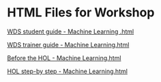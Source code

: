 ﻿# HTML Files for Workshop
[WDS student guide - Machine Learning .html](https://cloudworkshop.blob.core.windows.net/ai-databricks-azure-ml/Whiteboard%20design%20session/WDS%20student%20guide%20-%20Machine%20Learning%20.html)

[WDS trainer guide - Machine Learning.html](https://cloudworkshop.blob.core.windows.net/ai-databricks-azure-ml/Whiteboard%20design%20session/WDS%20trainer%20guide%20-%20Machine%20Learning.html)

[Before the HOL - Machine Learning.html](https://cloudworkshop.blob.core.windows.net/ai-databricks-azure-ml/Hands-on%20lab/Before%20the%20HOL%20-%20Machine%20Learning.html)

[HOL step-by step - Machine Learning.html](https://cloudworkshop.blob.core.windows.net/ai-databricks-azure-ml/Hands-on%20lab/HOL%20step-by%20step%20-%20Machine%20Learning.html)

